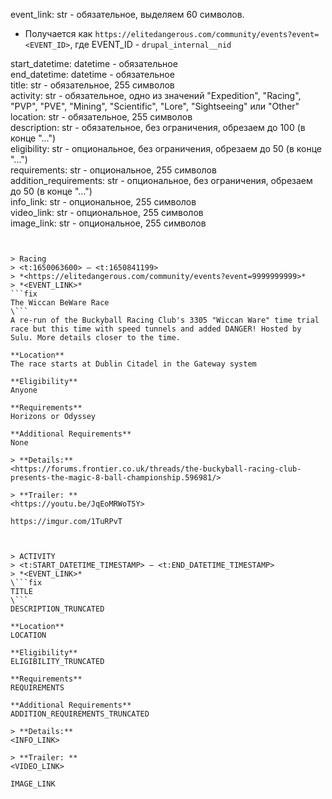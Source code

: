 event_link: str - обязательное, выделяем 60 символов.
- Получается как `https://elitedangerous.com/community/events?event=<EVENT_ID>`,
где EVENT_ID - `drupal_internal__nid`

start_datetime: datetime - обязательное  
end_datetime: datetime - обязательное  
title: str - обязательное, 255 символов  
activity: str - обязательное, одно из значений "Expedition", "Racing", "PVP", "PVE", "Mining", "Scientific", "Lore", "Sightseeing" или "Other"  
location: str - обязательное, 255 символов  
description: str - обязательное, без ограничения, обрезаем до 100 (в конце "...")  
eligibility: str - опциональное, без ограничения, обрезаем до 50 (в конце "...")  
requirements: str - опциональное, 255 символов  
addition_requirements: str - опциональное, без ограничения, обрезаем до 50 (в конце "...")  
info_link: str - опциональное, 255 символов  
video_link: str - опциональное, 255 символов  
image_link: str - опциональное, 255 символов  


```
⠀
⠀
> Racing
> <t:1650063600> – <t:1650841199>
> *<https://elitedangerous.com/community/events?event=9999999999>*
> *<EVENT_LINK>*
```fix
The Wiccan BeWare Race
\```
A re-run of the Buckyball Racing Club's 3305 "Wiccan Ware" time trial race but this time with speed tunnels and added DANGER! Hosted by Sulu. More details closer to the time.

**Location**
The race starts at Dublin Citadel in the Gateway system

**Eligibility**
Anyone

**Requirements**
Horizons or Odyssey

**Additional Requirements**
None

> **Details:**
<https://forums.frontier.co.uk/threads/the-buckyball-racing-club-presents-the-magic-8-ball-championship.596981/>

> **Trailer: **
<https://youtu.be/JqEoMRWoT5Y>

https://imgur.com/1TuRPvT
```



```
⠀
⠀
> ACTIVITY
> <t:START_DATETIME_TIMESTAMP> – <t:END_DATETIME_TIMESTAMP>
> *<EVENT_LINK>*
\```fix
TITLE
\```
DESCRIPTION_TRUNCATED

**Location**
LOCATION

**Eligibility**
ELIGIBILITY_TRUNCATED

**Requirements**
REQUIREMENTS

**Additional Requirements**
ADDITION_REQUIREMENTS_TRUNCATED

> **Details:**
<INFO_LINK>

> **Trailer: **
<VIDEO_LINK>

IMAGE_LINK
```